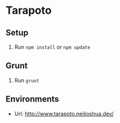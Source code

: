 # Tarapoto

## Setup

1. Run `npm install` or `npm update`

## Grunt
1. Run `grunt`

## Environments

* Url: http://www.tarapoto.neiljoshua.dev/
